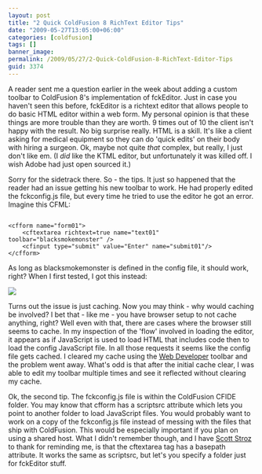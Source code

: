 ```yaml
---
layout: post
title: "2 Quick ColdFusion 8 RichText Editor Tips"
date: "2009-05-27T13:05:00+06:00"
categories: [coldfusion]
tags: []
banner_image: 
permalink: /2009/05/27/2-Quick-ColdFusion-8-RichText-Editor-Tips
guid: 3374
---
```


A reader sent me a question earlier in the week about adding a custom toolbar to ColdFusion 8's implementation of fckEditor. Just in case you haven't seen this before, fckEditor is a richtext editor that allows people to do basic HTML editor within a web form. My personal opinion is that these things are more trouble than they are worth. 9 times out of 10 the client isn't happy with the result. No big surprise really. HTML is a skill. It's like a client asking for medical equipment so they can do 'quick edits' on their body with hiring a surgeon. Ok, maybe not quite <i>that</i> complex, but really, I just don't like em. (I <i>did</i> like the KTML editor, but unfortunately it was killed off. I wish Adobe had just open sourced it.)
<!--more-->
Sorry for the sidetrack there. So - the tips. It just so happened that the reader had an issue getting his new toolbar to work. He had properly edited the fckconfig.js file, but every time he tried to use the editor he got an error. Imagine this CFML:

<code>
&lt;cfform name="form01"&gt; 
	&lt;cftextarea richtext=true name="text01" toolbar="blacksmokemonster" /&gt; 
	&lt;cfinput type="submit" value="Enter" name="submit01"/&gt; 
&lt;/cfform&gt; 
</code>

As long as blacksmokemonster is defined in the config file, it should work, right? When I first tested, I got this instead:

<img src="https://static.raymondcamden.com/images//Picture 327.png">

Turns out the issue is just caching. Now you may think - why would caching be involved? I bet that - like me - you have browser setup to not cache anything, right? Well even with that, there are cases where the browser still seems to cache. In my inspection of the 'flow' involved in loading the editor, it appears as if JavaScript is used to load HTML that includes code then to load the config JavaScript file. In all those requests it seems like the config file gets cached. I cleared my cache using the <a href="https://addons.mozilla.org/en-US/firefox/addon/60">Web Developer</a> toolbar and the problem went away. What's odd is that after the initial cache clear, I was able to edit my toolbar multiple times and see it reflected without clearing my cache. 

Ok, the second tip. The fckconfig.js file is within the ColdFusion CFIDE folder. You may know that cfform has a scriptsrc attribute which lets you point to another folder to load JavaScript files. You would probably want to work on a copy of the fckconfig.js file instead of messing with the files that ship with ColdFusion. This would be especially important if you plan on using a shared host. What I didn't remember though, and I have <a href="http://www.boyzoid.com">Scott Stroz</a> to thank for reminding me, is that the cftextarea tag has a basepath attribute. It works the same as scriptsrc, but let's you specify a folder just for fckEditor stuff.